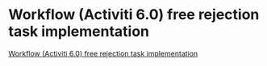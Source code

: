 # Workflow (Activiti 6.0) free rejection task implementation
[Workflow (Activiti 6.0) free rejection task implementation](https://aiwithcloud.com/2022/09/16/workflow_activiti_6-0_free_rejection_task_implementation/)